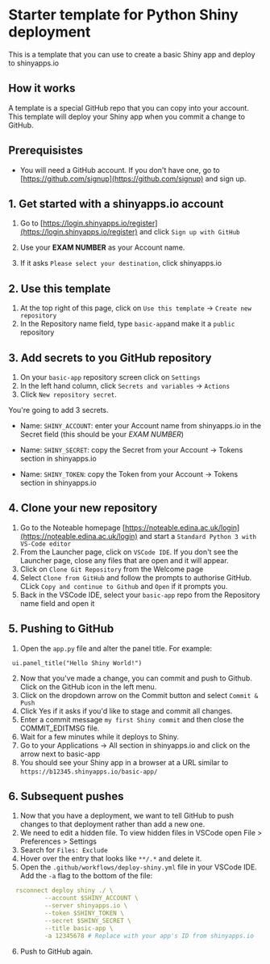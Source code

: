 # Starter template for Python Shiny deployment

This is a template that you can use to create a basic Shiny app and deploy to shinyapps.io

## How it works

A template is a special GitHub repo that you can copy into your account. This template will deploy your Shiny app when you commit a change to GitHub.

## Prerequisistes

- You will need a GitHub account. If you don't have one, go to [https://github.com/signup](https://github.com/signup) and sign up.

## 1. Get started with a shinyapps.io account

1. Go to [https://login.shinyapps.io/register](https://login.shinyapps.io/register) and click `Sign up with GitHub`

2. Use your **EXAM NUMBER** as your Account name.
3. If it asks `Please select your destination`, click shinyapps.io

## 2. Use this template

1. At the top right of this page, click on `Use this template` -> `Create new repository`
2. In the Repository name field, type `basic-app`and make it a `public` repository

## 3. Add secrets to you GitHub repository

1. On your `basic-app` repository screen click on `Settings`
2. In the left hand column, click `Secrets and variables` -> `Actions`
3. Click `New repository secret`. 

You're going to add 3 secrets.
- Name: `SHINY_ACCOUNT`: enter your Account name from shinyapps.io in the Secret field (this should be your *EXAM NUMBER*)
- Name: `SHINY_SECRET`: copy the Secret from your Account -> Tokens section in shinyapps.io

- Name: `SHINY_TOKEN`: copy the Token from your Account -> Tokens section in shinyapps.io

## 4. Clone your new repository

1. Go to the Noteable homepage [https://noteable.edina.ac.uk/login](https://noteable.edina.ac.uk/login) and start a `Standard Python 3 with VS-Code editor`
2. From the Launcher page, click on `VSCode IDE`. If you don't see the Launcher page, close any files that are open and it will appear.
3. Click on `Clone Git Repository` from the Welcome page
4. Select `Clone from GitHub` and follow the prompts to authorise GitHub. CLick `Copy and continue to Github` and `Open` if it prompts you.
5. Back in the VSCode IDE, select your `basic-app` repo from the Repository name field and open it

## 5. Pushing to GitHub 

1. Open the `app.py` file and alter the panel title. For example:

```
 ui.panel_title("Hello Shiny World!")
```
2. Now that you've made a change, you can commit and push to Github. Click on the GitHub icon in the left menu.
3. Click on the dropdown arrow on the Commit button and select `Commit & Push`
4. Click Yes if it asks if you'd like to stage and commit all changes.
5. Enter a commit message `my first Shiny commit` and then close the COMMIT_EDITMSG file.
6. Wait for a few minutes while it deploys to Shiny.
7. Go to your Applications -> All section in shinyapps.io and click on the arrow next to basic-app
8. You should see your Shiny app in a browser at a URL similar to `https://b12345.shinyapps.io/basic-app/`

## 6. Subsequent pushes

1. Now that you have a deployment, we want to tell GitHub to push changes to that deployment rather than add a new one.
2. We need to edit a hidden file. To view hidden files in VSCode open File > Preferences > Settings
3. Search for `Files: Exclude` 
4. Hover over the entry that looks like `**/.*` and delete it.
5. Open the `.github/workflows/deploy-shiny.yml` file in your VSCode IDE. Add the `-a` flag to the bottom of the file:


```yml
  rsconnect deploy shiny ./ \
          --account $SHINY_ACCOUNT \
          --server shinyapps.io \
          --token $SHINY_TOKEN \
          --secret $SHINY_SECRET \
          --title basic-app \
          -a 12345678 # Replace with your app's ID from shinyapps.io
```
6. Push to GitHub again.
